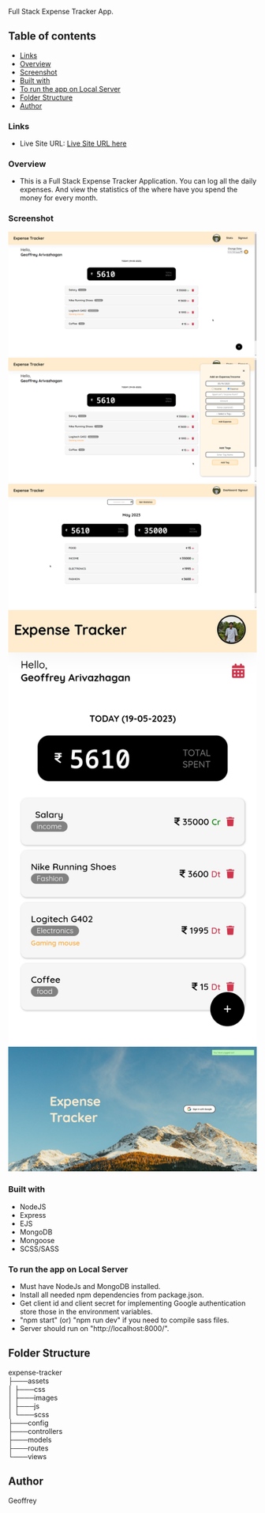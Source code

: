Full Stack Expense Tracker App.

## Table of contents

- [Links](#links)
- [Overview](#overview)
- [Screenshot](#screenshot)
- [Built with](#built-with)
- [To run the app on Local Server](#to-run-the-app-on-local-server)
- [Folder Structure](#folder-structure)
- [Author](#author)

### Links

- Live Site URL: [Live Site URL here](https://expense-tracker-bfat.onrender.com/)

### Overview

- This is a Full Stack Expense Tracker Application. You can log all the daily expenses. And view the statistics of the where have you spend the money for every month.

### Screenshot

![](assets/images/1.png)
![](assets/images/2.png)
![](assets/images/3.png)
![](assets/images/4.jpg)
![](assets/images/5.jpg)

### Built with

- NodeJS
- Express
- EJS
- MongoDB
- Mongoose
- SCSS/SASS

### To run the app on Local Server

- Must have NodeJs and MongoDB installed.
- Install all needed npm dependencies from package.json.
- Get client id and client secret for implementing Google authentication store those in the environment variables.
- "npm start" (or) "npm run dev" if you need to compile sass files.
- Server should run on "http://localhost:8000/".

## Folder Structure

expense-tracker <br>
├───assets <br>
│ ├───css <br>
│ ├───images <br>
│ ├───js <br>
│ └───scss <br>
├───config <br>
├───controllers <br>
├───models <br>
├───routes <br>
└───views <br>

## Author

Geoffrey
